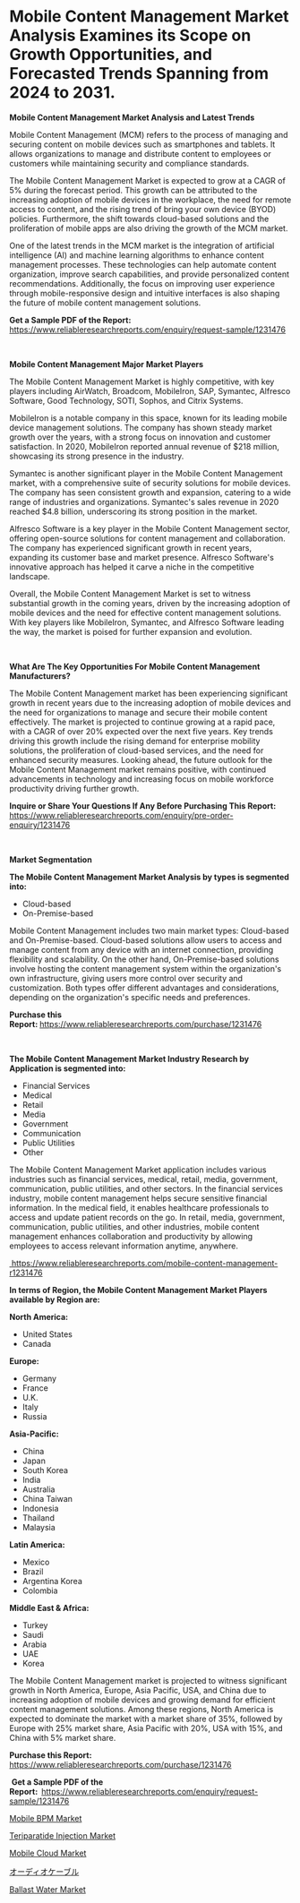 <p><h1>Mobile Content Management Market Analysis Examines its Scope on Growth Opportunities, and Forecasted Trends Spanning from 2024 to 2031.</h1></p><p><strong>Mobile Content Management Market Analysis and Latest Trends</strong></p>
<p><p>Mobile Content Management (MCM) refers to the process of managing and securing content on mobile devices such as smartphones and tablets. It allows organizations to manage and distribute content to employees or customers while maintaining security and compliance standards.</p><p>The Mobile Content Management Market is expected to grow at a CAGR of 5% during the forecast period. This growth can be attributed to the increasing adoption of mobile devices in the workplace, the need for remote access to content, and the rising trend of bring your own device (BYOD) policies. Furthermore, the shift towards cloud-based solutions and the proliferation of mobile apps are also driving the growth of the MCM market.</p><p>One of the latest trends in the MCM market is the integration of artificial intelligence (AI) and machine learning algorithms to enhance content management processes. These technologies can help automate content organization, improve search capabilities, and provide personalized content recommendations. Additionally, the focus on improving user experience through mobile-responsive design and intuitive interfaces is also shaping the future of mobile content management solutions.</p></p>
<p><strong>Get a Sample PDF of the Report:&nbsp;</strong> <a href="https://www.reliableresearchreports.com/enquiry/request-sample/1231476">https://www.reliableresearchreports.com/enquiry/request-sample/1231476</a></p>
<p>&nbsp;</p>
<p><strong>Mobile Content Management Major Market Players</strong></p>
<p><p>The Mobile Content Management Market is highly competitive, with key players including AirWatch, Broadcom, MobileIron, SAP, Symantec, Alfresco Software, Good Technology, SOTI, Sophos, and Citrix Systems. </p><p>MobileIron is a notable company in this space, known for its leading mobile device management solutions. The company has shown steady market growth over the years, with a strong focus on innovation and customer satisfaction. In 2020, MobileIron reported annual revenue of $218 million, showcasing its strong presence in the industry.</p><p>Symantec is another significant player in the Mobile Content Management market, with a comprehensive suite of security solutions for mobile devices. The company has seen consistent growth and expansion, catering to a wide range of industries and organizations. Symantec's sales revenue in 2020 reached $4.8 billion, underscoring its strong position in the market.</p><p>Alfresco Software is a key player in the Mobile Content Management sector, offering open-source solutions for content management and collaboration. The company has experienced significant growth in recent years, expanding its customer base and market presence. Alfresco Software's innovative approach has helped it carve a niche in the competitive landscape.</p><p>Overall, the Mobile Content Management Market is set to witness substantial growth in the coming years, driven by the increasing adoption of mobile devices and the need for effective content management solutions. With key players like MobileIron, Symantec, and Alfresco Software leading the way, the market is poised for further expansion and evolution.</p></p>
<p>&nbsp;</p>
<p><strong>What Are The Key Opportunities For Mobile Content Management Manufacturers?</strong></p>
<p><p>The Mobile Content Management market has been experiencing significant growth in recent years due to the increasing adoption of mobile devices and the need for organizations to manage and secure their mobile content effectively. The market is projected to continue growing at a rapid pace, with a CAGR of over 20% expected over the next five years. Key trends driving this growth include the rising demand for enterprise mobility solutions, the proliferation of cloud-based services, and the need for enhanced security measures. Looking ahead, the future outlook for the Mobile Content Management market remains positive, with continued advancements in technology and increasing focus on mobile workforce productivity driving further growth.</p></p>
<p><strong>Inquire or Share Your Questions If Any Before Purchasing This Report:</strong> <a href="https://www.reliableresearchreports.com/enquiry/pre-order-enquiry/1231476">https://www.reliableresearchreports.com/enquiry/pre-order-enquiry/1231476</a></p>
<p>&nbsp;</p>
<p><strong>Market Segmentation</strong></p>
<p><strong>The Mobile Content Management Market Analysis by types is segmented into:</strong></p>
<p><ul><li>Cloud-based</li><li>On-Premise-based</li></ul></p>
<p><p>Mobile Content Management includes two main market types: Cloud-based and On-Premise-based. Cloud-based solutions allow users to access and manage content from any device with an internet connection, providing flexibility and scalability. On the other hand, On-Premise-based solutions involve hosting the content management system within the organization's own infrastructure, giving users more control over security and customization. Both types offer different advantages and considerations, depending on the organization's specific needs and preferences.</p></p>
<p><strong>Purchase this Report:&nbsp;</strong><a href="https://www.reliableresearchreports.com/purchase/1231476">https://www.reliableresearchreports.com/purchase/1231476</a></p>
<p>&nbsp;</p>
<p><strong>The Mobile Content Management Market Industry Research by Application is segmented into:</strong></p>
<p><ul><li>Financial Services</li><li>Medical</li><li>Retail</li><li>Media</li><li>Government</li><li>Communication</li><li>Public Utilities</li><li>Other</li></ul></p>
<p><p>The Mobile Content Management Market application includes various industries such as financial services, medical, retail, media, government, communication, public utilities, and other sectors. In the financial services industry, mobile content management helps secure sensitive financial information. In the medical field, it enables healthcare professionals to access and update patient records on the go. In retail, media, government, communication, public utilities, and other industries, mobile content management enhances collaboration and productivity by allowing employees to access relevant information anytime, anywhere.</p></p>
<p><a href="https://www.reliableresearchreports.com/mobile-content-management-r1231476">&nbsp;https://www.reliableresearchreports.com/mobile-content-management-r1231476</a></p>
<p><strong>In terms of Region, the Mobile Content Management Market Players available by Region are:</strong></p>
<p>
    <p> <strong> North America: </strong>
        <ul>
            <li>United States</li>
            <li>Canada</li>
        </ul>
        </p> 
    <p> <strong> Europe: </strong>
        <ul>
            <li>Germany</li>
            <li>France</li>
            <li>U.K.</li>
            <li>Italy</li>
            <li>Russia</li>
        </ul>
        </p> 
    <p> <strong> Asia-Pacific: </strong>
        <ul>
            <li>China</li>
            <li>Japan</li>
            <li>South Korea</li>
            <li>India</li>
            <li>Australia</li>
            <li>China Taiwan</li>
            <li>Indonesia</li>
            <li>Thailand</li>
            <li>Malaysia</li>
        </ul>
        </p> 
    <p> <strong> Latin America: </strong>
        <ul>
            <li>Mexico</li>
            <li>Brazil</li>
            <li>Argentina Korea</li>
            <li>Colombia</li>
        </ul>
        </p> 
    <p> <strong> Middle East & Africa: </strong>
        <ul>
            <li>Turkey</li>
            <li>Saudi</li>
            <li>Arabia</li>
            <li>UAE</li>
            <li>Korea</li>
        </ul>
    </p>
    </p>
<p><p>The Mobile Content Management market is projected to witness significant growth in North America, Europe, Asia Pacific, USA, and China due to increasing adoption of mobile devices and growing demand for efficient content management solutions. Among these regions, North America is expected to dominate the market with a market share of 35%, followed by Europe with 25% market share, Asia Pacific with 20%, USA with 15%, and China with 5% market share.</p></p>
<p><strong>Purchase this Report: </strong><a href="https://www.reliableresearchreports.com/purchase/1231476">https://www.reliableresearchreports.com/purchase/1231476</a></p>
<p>&nbsp;<strong>Get a Sample PDF of the Report:&nbsp;&nbsp;</strong><a href="https://www.reliableresearchreports.com/enquiry/request-sample/1231476">https://www.reliableresearchreports.com/enquiry/request-sample/1231476</a></p>
<p><strong></strong></p>
<p><p><a href="https://github.com/angeliabkratze/Market-Research-Report-List-1/blob/main/mobile-bpm-market.md">Mobile BPM Market</a></p><p><a href="https://www.linkedin.com/pulse/teriparatide-injection-market-analysis-sze-forecasted-period-xha7c">Teriparatide Injection Market</a></p><p><a href="https://github.com/EveKerluke2023/Market-Research-Report-List-1/blob/main/mobile-cloud-market.md">Mobile Cloud Market</a></p><p><a href="https://github.com/Alenaieme/Market-Research-Report-List-1/blob/main/176449060767.md">オーディオケーブル</a></p><p><a href="https://www.linkedin.com/pulse/ballast-water-market-size-cagr-trends-2024-2030-mileele-pccyc">Ballast Water Market</a></p></p>